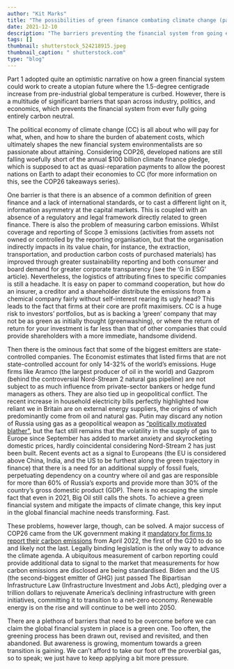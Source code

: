 ```yaml
---
author: "Kit Marks"
title: "The possibilities of green finance combating climate change (part 2)"
date: 2021-12-10
description: "The barriers preventing the financial system from going entirely carbon neutral"
tags: []
thumbnail: shutterstock_524218915.jpeg
thumbnail_caption: " shutterstock.com"
type: "blog"
---
```


Part 1 adopted quite an optimistic narrative on how a green financial system could work to create a utopian future where the 1.5-degree centigrade increase from pre-industrial global temperature is curbed. However, there is a multitude of significant barriers that span across industry, politics, and economics, which prevents the financial system from ever fully going entirely carbon neutral.

The political economy of climate change (CC) is all about who will pay for what, when, and how to share the burden of abatement costs, which ultimately shapes the new financial system environmentalists are so passionate about attaining. Considering COP26, developed nations are still falling woefully short of the annual $100 billion climate finance pledge, which is supposed to act as quasi-reparation payments to allow the poorest nations on Earth to adapt their economies to CC (for more information on this, see the COP26 takeaways series).

One barrier is that there is an absence of a common definition of green finance and a lack of international standards, or to cast a different light on it, information asymmetry at the capital markets. This is coupled with an absence of a regulatory and legal framework directly related to green finance. There is also the problem of measuring carbon emissions. Whilst coverage and reporting of Scope 3 emissions (activities from assets not owned or controlled by the reporting organisation, but that the organisation indirectly impacts in its value chain, for instance, the extraction, transportation, and production carbon costs of purchased materials) has improved through greater sustainability reporting and both consumer and board demand for greater corporate transparency (see the ‘G in ESG’ article). Nevertheless, the logistics of attributing fines to specific companies is still a headache. It is easy on paper to command cooperation, but how do an insurer, a creditor and a shareholder distribute the emissions from a chemical company fairly without self-interest rearing its ugly head? This leads to the fact that firms at their core are profit maximisers. CC is a huge risk to investors’ portfolios, but as is backing a ‘green’ company that may not be as green as initially thought (greenwashing), or where the return of return for your investment is far less than that of other companies that could provide shareholders with a more immediate, handsome dividend.

Then there is the ominous fact that some of the biggest emitters are state-controlled companies. The Economist estimates that listed firms that are not state-controlled account for only 14-32% of the world’s emissions. Huge firms like Aramco (the largest producer of oil in the world) and Gazprom (behind the controversial Nord-Stream 2 natural gas pipeline) are not subject to as much influence from private-sector bankers or hedge fund managers as others. They are also tied up in geopolitical conflict. The recent increase in household electricity bills perfectly highlighted how reliant we in Britain are on external energy suppliers, the origins of which predominantly come from oil and natural gas. Putin may discard any notion of Russia using gas as a geopolitical weapon as [“politically motivated blather”](https://www.cnbc.com/2021/10/19/energy-crisis-russia-opts-against-increasing-gas-supplies-to-europe.html), but the fact still remains that the volatility in the supply of gas to Europe since September has added to market anxiety and skyrocketing domestic prices, hardly coincidental considering Nord-Stream 2 has just been built. Recent events act as a signal to Europeans (the EU is considered above China, India, and the US to be furthest along the green trajectory in finance) that there is a need for an additional supply of fossil fuels, perpetuating dependency on a country where oil and gas are responsible for more than 60% of Russia’s exports and provide more than 30% of the country’s gross domestic product (GDP). There is no escaping the simple fact that even in 2021, Big Oil still calls the shots. To achieve a green financial system and mitigate the impacts of climate change, this key input in the global financial machine needs transforming. Fast.

These problems, however large, though, can be solved. A major success of COP26 came from the UK government making it [mandatory for firms to report their carbon emissions](https://www.gov.uk/government/news/uk-to-enshrine-mandatory-climate-disclosures-for-largest-companies-in-law) from April 2022, the first of the G20 to do so and likely not the last. Legally binding legislation is the only way to advance the climate agenda. A ubiquitous measurement of carbon reporting could provide additional data to signal to the market that measurements for how carbon emissions are disclosed are being standardised. Biden and the US (the second-biggest emitter of GHG) just passed The Bipartisan Infrastructure Law (Infrastructure Investment and Jobs Act), pledging over a trillion dollars to rejuvenate America’s declining infrastructure with green initiatives, committing it to transition to a net-zero economy. Renewable energy is on the rise and will continue to be well into 2050.

There are a plethora of barriers that need to be overcome before we can claim the global financial system in place is a green one. Too often, the greening process has been drawn out, revised and revisited, and then abandoned. But awareness is growing, momentum towards a green transition is gaining. We can’t afford to take our foot off the proverbial gas, so to speak; we just have to keep applying a bit more pressure.
